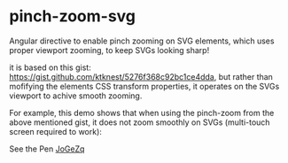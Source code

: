 pinch-zoom-svg
==============

Angular directive to enable pinch zooming on SVG elements, which uses proper viewport zooming, to keep SVGs looking sharp!

it is based on this gist: <a href="https://gist.github.com/ktknest/5276f368c92bc1ce4dda">https://gist.github.com/ktknest/5276f368c92bc1ce4dda</a>, but rather than mofifying the elements CSS transform properties, it operates on the SVGs viewport to achive smooth zooming.

For example, this demo shows that when using the pinch-zoom from the above mentioned gist, it does not zoom smoothly on SVGs (multi-touch screen required to work):
<p data-height="147" data-theme-id="0" data-slug-hash="JoGeZq" data-default-tab="result" data-user="dobe" class='codepen'>See the Pen <a href='http://codepen.io/dobe/pen/JoGeZq/'>JoGeZq</a></p>
<script async src="//assets.codepen.io/assets/embed/ei.js"></script>

